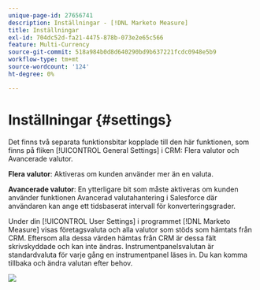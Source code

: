 ```yaml
---
unique-page-id: 27656741
description: Inställningar - [!DNL Marketo Measure]
title: Inställningar
exl-id: 704dc52d-fa21-4475-878b-073e2e65c566
feature: Multi-Currency
source-git-commit: 518a984b0d8d640290bd9b637221fcdc0948e5b9
workflow-type: tm+mt
source-wordcount: '124'
ht-degree: 0%

---
```


# Inställningar {#settings}

Det finns två separata funktionsbitar kopplade till den här funktionen, som finns på fliken [!UICONTROL General Settings] i CRM: Flera valutor och Avancerade valutor.

**Flera valutor**: Aktiveras om kunden använder mer än en valuta.

**Avancerade valutor**: En ytterligare bit som måste aktiveras om kunden använder funktionen Avancerad valutahantering i Salesforce där användaren kan ange ett tidsbaserat intervall för konverteringsgrader.

Under din [!UICONTROL User Settings] i programmet [!DNL Marketo Measure] visas företagsvaluta och alla valutor som stöds som hämtats från CRM. Eftersom alla dessa värden hämtas från CRM är dessa fält skrivskyddade och kan inte ändras. Instrumentpanelsvalutan är standardvaluta för varje gång en instrumentpanel läses in. Du kan komma tillbaka och ändra valutan efter behov.

![](assets/one-1.png)
